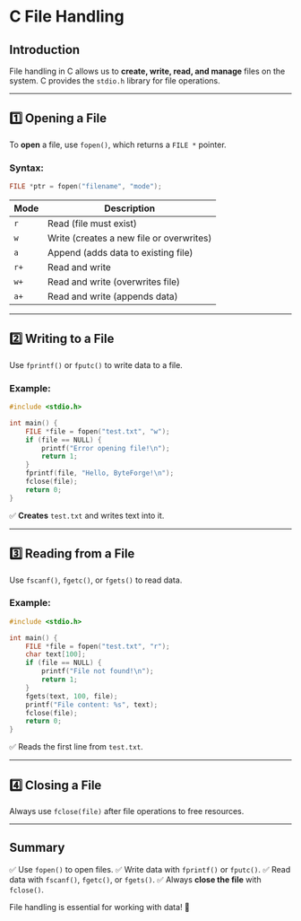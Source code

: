 # C File Handling

## Introduction

File handling in C allows us to **create, write, read, and manage** files on the system. C provides the `stdio.h` library for file operations.

---

## 1️⃣ Opening a File

To **open** a file, use `fopen()`, which returns a `FILE *` pointer.

### Syntax:

```c
FILE *ptr = fopen("filename", "mode");
```

| Mode | Description                              |
| ---- | ---------------------------------------- |
| `r`  | Read (file must exist)                   |
| `w`  | Write (creates a new file or overwrites) |
| `a`  | Append (adds data to existing file)      |
| `r+` | Read and write                           |
| `w+` | Read and write (overwrites file)         |
| `a+` | Read and write (appends data)            |

---

## 2️⃣ Writing to a File

Use `fprintf()` or `fputc()` to write data to a file.

### Example:

```c
#include <stdio.h>

int main() {
    FILE *file = fopen("test.txt", "w");
    if (file == NULL) {
        printf("Error opening file!\n");
        return 1;
    }
    fprintf(file, "Hello, ByteForge!\n");
    fclose(file);
    return 0;
}
```

✅ **Creates** `test.txt` and writes text into it.

---

## 3️⃣ Reading from a File

Use `fscanf()`, `fgetc()`, or `fgets()` to read data.

### Example:

```c
#include <stdio.h>

int main() {
    FILE *file = fopen("test.txt", "r");
    char text[100];
    if (file == NULL) {
        printf("File not found!\n");
        return 1;
    }
    fgets(text, 100, file);
    printf("File content: %s", text);
    fclose(file);
    return 0;
}
```

✅ Reads the first line from `test.txt`.

---

## 4️⃣ Closing a File

Always use `fclose(file)` after file operations to free resources.

---

## Summary

✅ Use `fopen()` to open files.
✅ Write data with `fprintf()` or `fputc()`.
✅ Read data with `fscanf()`, `fgetc()`, or `fgets()`.
✅ Always **close the file** with `fclose()`.

File handling is essential for working with data! 🚀
